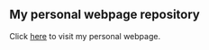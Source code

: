 ## My personal webpage repository

Click [here](https://davidpaulwei.github.io) to visit my personal webpage.
